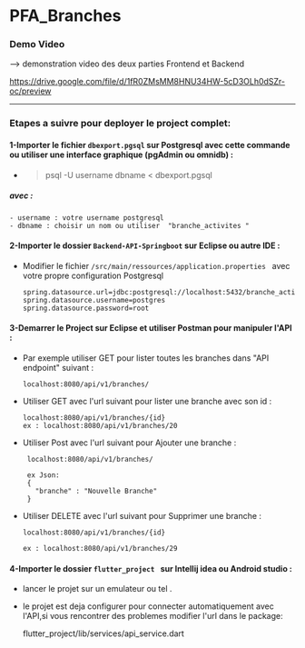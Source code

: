 # PFA_Branches

### Demo Video

--> demonstration video des deux parties Frontend et Backend

https://drive.google.com/file/d/1fR0ZMsMM8HNU34HW-5cD3OLh0dSZr-oc/preview



------------------------------------------------------------------------------------

### Etapes a suivre pour deployer le project complet:

#### 1-Importer le fichier `dbexport.pgsql` sur Postgresql avec cette commande ou utiliser une interface graphique (pgAdmin ou omnidb) :
  - 
    > psql -U username dbname < dbexport.pgsql 
    
  ##### avec :
   ```
   - username : votre username postgresql
   - dbname : choisir un nom ou utiliser  "branche_activites "
   ```
   
#### 2-Importer le dossier `Backend-API-Springboot` sur Eclipse ou autre IDE :
- Modifier le fichier `/src/main/ressources/application.properties ` avec votre propre configuration Postgresql

    ```
    spring.datasource.url=jdbc:postgresql://localhost:5432/branche_activites
    spring.datasource.username=postgres
    spring.datasource.password=root 
    
    ```
    
#### 3-Demarrer le Project sur Eclipse et utiliser Postman pour manipuler l'API :
    
  - Par exemple utiliser GET pour lister toutes les branches dans "API endpoint" suivant :
  
       
        localhost:8080/api/v1/branches/
        
        
  - Utiliser GET avec l'url suivant pour lister une branche avec son id :
  
       
        localhost:8080/api/v1/branches/{id}
        ex : localhost:8080/api/v1/branches/20
        
        
 - Utiliser Post avec l'url suivant pour  Ajouter une branche  :
 
       
        localhost:8080/api/v1/branches/
        
        ex Json:
        {
          "branche" : "Nouvelle Branche"
        }
     
        
  - Utiliser DELETE avec l'url suivant pour Supprimer une branche  :
  
       
        localhost:8080/api/v1/branches/{id}
        
        ex : localhost:8080/api/v1/branches/29
       
       
        
#### 4-Importer le dossier `flutter_project ` sur Intellij idea ou Android studio :
   - lancer le projet sur un emulateur ou tel .
   - le projet est deja configurer pour connecter automatiquement avec l'API,si vous rencontrer des problemes modifier l'url dans le package:
   
     flutter_project/lib/services/api_service.dart 
   
    
    
    
